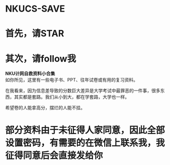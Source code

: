 # NKUCS-SAVE
# 首先，请STAR
# 其次，请follow我
**NKU计网自救资料小合集**<br>
如你所见，这里有一些电子书、PPT、往年试卷或有用的复习资料。

在我看来，因为信息差导致的分数巨大差异是大学考试中最罪恶的一件事，很多东西，其实都是套路。我们从小到大，都在学套路，大学也一样。

希望卷的人能拿高分，摆烂的人能不挂。
# 部分资料由于未征得人家同意，因此全部设置密码，有需要的在微信上联系我，我征得同意后会直接发给你
